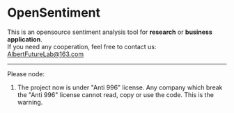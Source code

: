 # OpenSentiment
This is an opensource sentiment analysis tool for **research** or **business application**.  
If you need any cooperation, feel free to contact us:  
AlbertFutureLab@163.com

---------------------------
Please node:
1. The project now is under "Anti 996" license. Any company which break the "Anti 996" license cannot read, copy or use the code. This is the warning.
